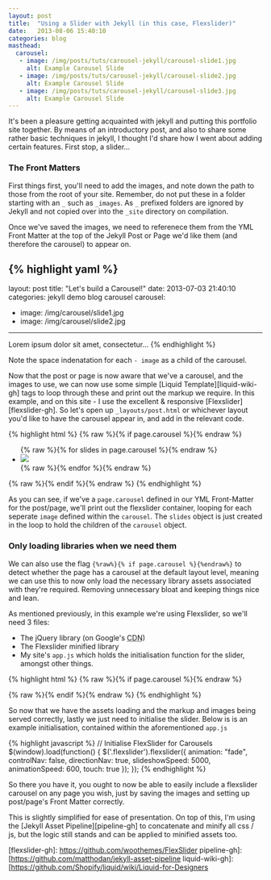 ```yaml
---
layout: post
title:  "Using a Slider with Jekyll (in this case, Flexslider)"
date:   2013-08-06 15:40:10
categories: blog
masthead:
  carousel:
   - image: /img/posts/tuts/carousel-jekyll/carousel-slide1.jpg
     alt: Example Carousel Slide
   - image: /img/posts/tuts/carousel-jekyll/carousel-slide2.jpg
     alt: Example Carousel Slide
   - image: /img/posts/tuts/carousel-jekyll/carousel-slide3.jpg
     alt: Example Carousel Slide
---
```


It's been a pleasure getting acquainted with jekyll and putting this portfolio
site together.  By means of an introductory post, and also to share some
rather basic techniques in jekyll, I thought I'd share how I went about adding
certain features.  First stop, a slider&hellip;

### The Front Matters

First things first, you'll need to add the images, and note down the path to
those from the root of your site. Remember, do not put these in a folder
starting with an `_` such as `_images`. As `_` prefixed folders are ignored by
Jekyll and not copied over into the `_site` directory on compilation.

Once we've saved the images, we need to referenece them from the YML Front
Matter at the top of the Jekyll Post or Page we'd like them (and therefore the
carousel) to appear on.

{% highlight yaml %}
---
layout: post
title:  "Let's build a Carousel!"
date: 2013-07-03 21:40:10
categories: jekyll demo blog carousel
carousel:
  - image: /img/carousel/slide1.jpg
  - image: /img/carousel/slide2.jpg
---

Lorem ipsum dolor sit amet, consectetur...
{% endhighlight %}

Note the space indenatation for each `- image` as a child of the carousel.

Now that the post or page is now aware that we've a carousel, and the images
to use, we can now use some simple [Liquid Template][liquid-wiki-gh] tags to
loop through these and print out the markup we require.  In this example, and
on this site - I use the excellent & responsive [Flexslider][flexslider-gh].
So  let's open up `_layouts/post.html` or whichever layout you'd like to have
the carousel appear in, and add in the relevant code.

{% highlight html %}
  {% raw %}{% if page.carousel %}{% endraw %}
  <div class="flexslider">
    <ul class="slides">
      {% raw %}{% for slides in page.carousel %}{% endraw %}
      <li>
        <img src="{% raw %}{{ slides.image }}{% endraw %}">
      </li>
      {% raw %}{% endfor %}{% endraw %}
    </ul>
  </div>
  {% raw %}{% endif %}{% endraw %}
{% endhighlight %}

As you can see, if we've a `page.carousel` defined in our YML Front-Matter for
the post/page, we'll print out the flexslider container, looping for each
seperate `image` defined within the `carousel`.  The `slides` object is just
created in the loop to hold the children of the `carousel` object.

### Only loading libraries when we need them

We can also use the flag `{%raw%}{% if page.carousel %}{%endraw%}` to detect
whether the page has a carousel at the default layout level, meaning we can
use this to now only load the necessary library assets associated with they're
required.  Removing unnecessary bloat and keeping things nice and lean.

As mentioned previously, in this example we're using Flexslider, so we'll need
3 files:
- The jQuery library (on Google's <abbr title="Content Delivery
Network">CDN</abbr>)
- The Flexslider minified library
- My site's `app.js` which holds the initialisation function for the slider, amongst other things.

{% highlight html %}
{% raw %}{% if page.carousel %}{% endraw %}
<!-- Google CDN Hosted jQuery  -->
<script src="//ajax.googleapis.com/ajax/libs/jquery/2.0.2/jquery.min.js"></script>
<!-- Flexslider Library  -->
<script src="/js/flexslider.min.js"></script>
<!-- Initialisation Code  -->
<script src="/js/app.js"></script>
{% raw %}{% endif %}{% endraw %}
{% endhighlight %}

So now that we have the assets loading and the markup and images being served
correctly, lastly we just need to initialise the slider.  Below is is an
example initialisation, contained within the aforementioned `app.js`

{% highlight javascript %}
// Initialise FlexSlider for Carousels
$(window).load(function() {
    $('.flexslider').flexslider({
    animation: "fade",
    controlNav: false,
    directionNav: true,
    slideshowSpeed: 5000,
    animationSpeed: 600,
    touch: true
    });
});
{% endhighlight %}

So there you have it, you ought to now be able to easily include a flexslider
carousel on any page you wish, just by saving the images and setting up
post/page's Front Matter correctly.

This is slightly simplified for ease of presentation.  On top of this, I'm
using the [Jekyll Asset Pipeline][pipeline-gh] to concatenate and minify all
css / js, but the logic still stands and can be applied to minified assets
too.


[flexslider-gh]: https://github.com/woothemes/FlexSlider pipeline-gh]:
[https://github.com/matthodan/jekyll-asset-pipeline liquid-wiki-gh]:
[https://github.com/Shopify/liquid/wiki/Liquid-for-Designers
